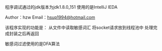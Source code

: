 

程序调试通过的jdk版本为jdk1.8.0_151
使用的是IntelliJ IEDA

Author：hzw
Email：hsup1994@hotmail.com

该程序实现的功能是：
		从文件中读取敏感词汇
		将socket请求放到线程池中
		处理完成封装之后再返回

敏感词过滤使用的是DFA算法
